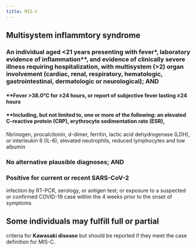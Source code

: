 ```yaml
---
title: MIS-C
---
```


## Multisystem inflammtory syndrome
### An individual aged <21 years presenting with **fever***, laboratory evidence of inflammation**, and evidence of clinically severe illness requiring hospitalization, with multisystem (>2) organ involvement (cardiac, renal, respiratory, hematologic, gastrointestinal, dermatologic or neurological); AND
#### **Fever >38.0°C for ≥24 hours, or report of subjective fever lasting ≥24 hours
#### **Including, but not limited to, one or more of the following: an elevated C-reactive protein (CRP), erythrocyte sedimentation rate (ESR),
fibrinogen, procalcitonin, d-dimer, ferritin, lactic acid dehydrogenase (LDH), or interleukin 6 (IL-6), elevated neutrophils, reduced lymphocytes and low albumin
### No alternative plausible diagnoses; AND
### Positive for current or recent SARS-CoV-2
infection by RT-PCR, serology, or antigen test; or exposure to a suspected or confirmed COVID-19 case within the 4 weeks prior to the onset of
symptoms
## Some individuals may fulfill full or partial
criteria for **Kawasaki disease** but should be
reported if they meet the case definition for
MIS-C.
